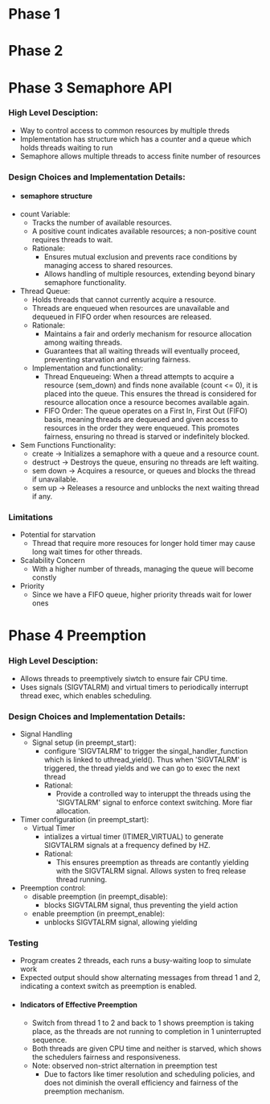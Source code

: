 # Phase 1 

# Phase 2 

# Phase 3 Semaphore API
### High Level Desciption:
- Way to control access to common resources by multiple threds 
- Implementation has structure which has a counter and a queue which holds 
    threads waiting to run 
- Semaphore allows multiple threads to access finite number of resources
### Design Choices and Implementation Details:
- #### semaphore structure 
- count Variable:
    - Tracks the number of available resources.
    - A positive count indicates available resources; a non-positive count 
    requires threads to wait.
    - Rationale:
        - Ensures mutual exclusion and prevents race conditions by managing 
        access to shared resources.
        - Allows handling of multiple resources, extending beyond binary 
        semaphore functionality. 
- Thread Queue:
    - Holds threads that cannot currently acquire a resource.
    - Threads are enqueued when resources are unavailable and dequeued in 
    FIFO order when resources are released.
    - Rationale:
        - Maintains a fair and orderly mechanism for resource allocation among 
        waiting threads.
        - Guarantees that all waiting threads will eventually proceed, 
        preventing starvation and ensuring fairness.
    - Implementation and functionality:
        - Thread Enqueueing: When a thread attempts to acquire a resource 
        (sem_down) and finds none available (count <= 0), it is placed into the
            queue. This ensures the thread is considered for resource allocation 
            once a resource becomes available again.
        - FIFO Order: The queue operates on a First In, First Out (FIFO) basis,
            meaning threads are dequeued and given access to resources in the 
            order they were enqueued. This promotes fairness, ensuring no thread 
            is starved or indefinitely blocked.
- Sem Functions Functionality:
    - create -> Initializes a semaphore with a queue and a resource count.
    - destruct -> Destroys the queue, ensuring no threads are left waiting.
    - sem down -> Acquires a resource, or queues and blocks the thread if 
    unavailable.
    - sem up -> Releases a resource and unblocks the next waiting thread if any.
### Limitations 
- Potential for starvation 
    - Thread that require more resouces for longer hold timer may cause long 
    wait times for other threads.
- Scalability Concern
    - With a higher number of threads, managing the queue will become constly
- Priority 
    - Since we have a FIFO queue, higher priority threads wait for lower ones
# Phase 4 Preemption 
### High Level Desciption:
- Allows threads to preemptively siwtch to ensure fair CPU time. 
- Uses signals (SIGVTALRM) and virtual timers to periodically interrupt thread 
exec, which enables scheduling. 
### Design Choices and Implementation Details:
- Signal Handling 
    - Signal setup (in preempt_start):
        - configure 'SIGVTALRM' to trigger the singal_handler_function which is 
        linked to uthread_yield(). Thus when 'SIGVTALRM' is triggered, the 
        thread yields and we can go to exec the next thread
        - Rational:
            - Provide a controlled way to interuppt the threads using the 
            'SIGVTALRM' signal to enforce context switching. More fiar 
            allocation. 
- Timer configuration (in preempt_start):
    - Virtual Timer
        - intializes a virtual timer (ITIMER_VIRTUAL) to generate SIGVTALRM 
        signals at a frequency defined by HZ.
        - Rational:
            - This ensures preemption as threads are contantly yielding with the 
            SIGVTALRM signal. Allows systen to freq release thread running. 
- Preemption control:
    - disable preemption (in preempt_disable):  
        - blocks SIGVTALRM signal, thus preventing the yield action
    - enable preemption (in preempt_enable):
        - unblocks SIGVTALRM signal, allowing yielding
### Testing 
- Program creates 2 threads, each runs a busy-waiting loop to simulate work
- Expected output should show alternating messages from thread 1 and 2, 
indicating a context switch as preemption is enabled. 
- #### **Indicators of Effective Preemption**
    - Switch from thread 1 to 2 and back to 1 shows preemption is taking place, 
    as the threads are not running to completion in 1 uninterrupted sequence. 
    - Both threads are given CPU time and neither is starved, which shows the 
    schedulers fairness and responsiveness. 
    - Note: observed non-strict alternation in preemption test
        - Due to factors like timer resolution and scheduling policies, 
        and does not diminish the overall efficiency and fairness of the 
        preemption mechanism.






